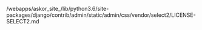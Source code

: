 /webapps/askor_site_/lib/python3.6/site-packages/django/contrib/admin/static/admin/css/vendor/select2/LICENSE-SELECT2.md